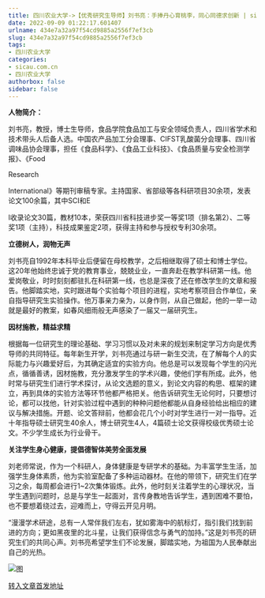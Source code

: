 ```yaml
---
title: 四川农业大学->【优秀研究生导师】刘书亮：手捧丹心育桃李，同心同德求创新 | sicau.com.cn
date: 2022-09-09 01:22:17.601407
urlname: 434e7a32a97f54cd9885a2556f7ef3cb
slug: 434e7a32a97f54cd9885a2556f7ef3cb
tags: 
- 四川农业大学
categories:
- sicau.com.cn
- 四川农业大学
authorbox: false
sidebar: false
---
```

**人物简介：**

刘书亮，教授，博士生导师，食品学院食品加工与安全领域负责人，四川省学术和技术带头人后备人选。中国农产品加工分会理事、CIFST乳酸菌分会理事、四川省调味品协会理事，担任《食品科学》、《食品工业科技》、《食品质量与安全检测学报》、《Food

Research

International》等期刊审稿专家。主持国家、省部级等各科研项目30余项，发表论文100余篇，其中SCI和E
<!--more-->
I收录论文30篇，教材10本，荣获四川省科技进步奖一等奖1项（排名第2）、二等奖1项（主持），科技成果鉴定2项，获得主持和参与授权专利30余项。

**立德树人，润物无声**

刘书亮自1992年本科毕业后便留在母校教学，之后相继取得了硕士和博士学位。这20年他始终忠诚于党的教育事业，兢兢业业，一直奔赴在教学科研第一线。他爱岗敬业，时时刻刻都驻扎在科研第一线，也总是深夜了还在修改学生的文章和报告。他脚踏实地，实时跟进每个实验每个项目的进程，实地考察项目合作单位，亲自指导研究生实验操作。他万事亲力亲为，以身作则，从自己做起，他的一举一动就是最好的教案，如春风细雨般无声感染了一届又一届研究生。

**因材施教，精益求精**

根据每一位研究生的理论基础、学习习惯以及对未来的规划来制定学习方向是优秀导师的共同特征。每年新生开学，刘书亮通过与研一新生交流，在了解每个人的实际能力与兴趣爱好后，为其确定适宜的实验方向。他总是可以发现每个学生的闪光点，循循善诱，因材施教，充分激发学生的学术兴趣，使他们学有所成。此外，他时常与研究生们进行学术探讨，从论文选题的意义，到论文内容的构思、框架的建立，再到具体的实验方法等环节他都严格把关。他告诉研究生无论何时，只要想讨论，都可以找他，针对实验过程中遇到的种种问题他都能从自身经验给出相应的建议与解决措施。开题、论文答辩前，他都会花几个小时对学生进行一对一指导。近十年指导硕士研究生40余人，博士研究生4人，4篇硕士论文获得校级优秀硕士论文。不少学生成长为行业骨干。

**关注学生身心健康，提倡德智体美劳全面发展**

刘老师常说，作为一个科研人，身体健康是专研学术的基础。为丰富学生生活，加强学生身体素质，他为实验室配备了多种运动器材。在他的带领下，研究生们在学习之余，每周都会进行1~2次集体锻炼。此外，他时刻关注着学生的心理状况，当学生遇到问题时，总是与学生一起面对，言传身教地告诉学生，遇到困难不要怕，也不要想着绕过去，迎难而上，守得云开见月明。

“漫漫学术研途，总有一人常伴我们左右，犹如雾海中的航标灯，指引我们找到前进的方向；更如黑夜里的北斗星，让我们获得信念与勇气的加持。”这是刘书亮的研究生们的共同心声。刘书亮希望学生们不论发展，脚踏实地，为祖国为人民奉献出自己的光热。

![图](https://news.sicau.edu.cn/__local/F/1B/BE/51E73764605269FD1ED6140CD02_9AFAE5D9_58B05.jpg)

[转入文章首发地址](https://news.sicau.edu.cn/info/1078/69446.htm)